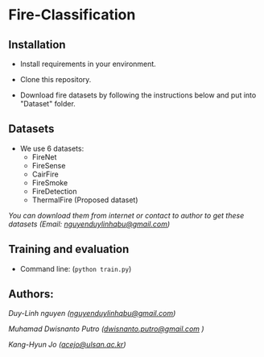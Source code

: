 # Fire-Classification
## Installation

* Install requirements in your environment. 

* Clone this repository.

* Download fire datasets by following the instructions below and put into "Dataset" folder.

## Datasets
* We use 6 datasets:
  * FireNet
  * FireSense
  * CairFire
  * FireSmoke
  * FireDetection
  * ThermalFire (Proposed dataset)
  
 *You can download them from internet or contact to author to get these datasets (Email: nguyenduylinhqbu@gmail.com)*
## Training and evaluation
* Command line: (`python train.py`)
## Authors:
*Duy-Linh nguyen (nguyenduylinhqbu@gmail.com)*

*Muhamad Dwisnanto Putro (dwisnanto.putro@gmail.com )*

*Kang-Hyun Jo (acejo@ulsan.ac.kr)*

